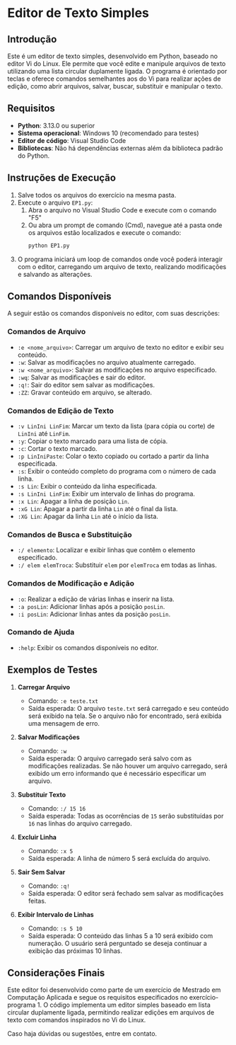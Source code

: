 # Editor de Texto Simples

## Introdução

Este é um editor de texto simples, desenvolvido em Python, baseado no editor Vi do Linux. Ele permite que você edite e manipule arquivos de texto utilizando uma lista circular duplamente ligada. O programa é orientado por teclas e oferece comandos semelhantes aos do Vi para realizar ações de edição, como abrir arquivos, salvar, buscar, substituir e manipular o texto.

## Requisitos

- **Python**: 3.13.0 ou superior
- **Sistema operacional**: Windows 10 (recomendado para testes)
- **Editor de código**: Visual Studio Code
- **Bibliotecas**: Não há dependências externas além da biblioteca padrão do Python.

## Instruções de Execução

1. Salve todos os arquivos do exercício na mesma pasta.
2. Execute o arquivo `EP1.py`:
   1. Abra o arquivo no Visual Studio Code e execute com o comando "F5"
   2. Ou abra um prompt de comando (Cmd), navegue até a pasta onde os arquivos estão localizados e execute o comando:
      ```bash
      python EP1.py
      ```
3. O programa iniciará um loop de comandos onde você poderá interagir com o editor, carregando um arquivo de texto, realizando modificações e salvando as alterações.

## Comandos Disponíveis

A seguir estão os comandos disponíveis no editor, com suas descrições:

### Comandos de Arquivo

- `:e <nome_arquivo>`: Carregar um arquivo de texto no editor e exibir seu conteúdo.
- `:w`: Salvar as modificações no arquivo atualmente carregado.
- `:w <nome_arquivo>`: Salvar as modificações no arquivo especificado.
- `:wq`: Salvar as modificações e sair do editor.
- `:q!`: Sair do editor sem salvar as modificações.
- `:ZZ`: Gravar conteúdo em arquivo, se alterado.

### Comandos de Edição de Texto

- `:v LinIni LinFim`: Marcar um texto da lista (para cópia ou corte) de `LinIni` até `LinFim`.
- `:y`: Copiar o texto marcado para uma lista de cópia.
- `:c`: Cortar o texto marcado.
- `:p LinIniPaste`: Colar o texto copiado ou cortado a partir da linha especificada.
- `:s`: Exibir o conteúdo completo do programa com o número de cada linha.
- `:s Lin`: Exibir o conteúdo da linha especificada.
- `:s LinIni LinFim`: Exibir um intervalo de linhas do programa.
- `:x Lin`: Apagar a linha de posição `Lin`.
- `:xG Lin`: Apagar a partir da linha `Lin` até o final da lista.
- `:XG Lin`: Apagar da linha `Lin` até o início da lista.

### Comandos de Busca e Substituição

- `:/ elemento`: Localizar e exibir linhas que contêm o elemento especificado.
- `:/ elem elemTroca`: Substituir `elem` por `elemTroca` em todas as linhas.

### Comandos de Modificação e Adição

- `:o`: Realizar a edição de várias linhas e inserir na lista.
- `:a posLin`: Adicionar linhas após a posição `posLin`.
- `:i posLin`: Adicionar linhas antes da posição `posLin`.

### Comando de Ajuda

- `:help`: Exibir os comandos disponíveis no editor.

## Exemplos de Testes

1. **Carregar Arquivo**
   - Comando: `:e teste.txt`
   - Saída esperada: O arquivo `teste.txt` será carregado e seu conteúdo será exibido na tela. Se o arquivo não for encontrado, será exibida uma mensagem de erro.

2. **Salvar Modificações**
   - Comando: `:w`
   - Saída esperada: O arquivo carregado será salvo com as modificações realizadas. Se não houver um arquivo carregado, será exibido um erro informando que é necessário especificar um arquivo.

3. **Substituir Texto**
   - Comando: `:/ 15 16`
   - Saída esperada: Todas as ocorrências de `15` serão substituídas por `16` nas linhas do arquivo carregado.

4. **Excluir Linha**
   - Comando: `:x 5`
   - Saída esperada: A linha de número 5 será excluída do arquivo.

5. **Sair Sem Salvar**
   - Comando: `:q!`
   - Saída esperada: O editor será fechado sem salvar as modificações feitas.

6. **Exibir Intervalo de Linhas**
   - Comando: `:s 5 10`
   - Saída esperada: O conteúdo das linhas 5 a 10 será exibido com numeração. O usuário será perguntado se deseja continuar a exibição das próximas 10 linhas.

## Considerações Finais

Este editor foi desenvolvido como parte de um exercício de Mestrado em Computação Aplicada e segue os requisitos especificados no exercício-programa 1. O código implementa um editor simples baseado em lista circular duplamente ligada, permitindo realizar edições em arquivos de texto com comandos inspirados no Vi do Linux.

Caso haja dúvidas ou sugestões, entre em contato.
